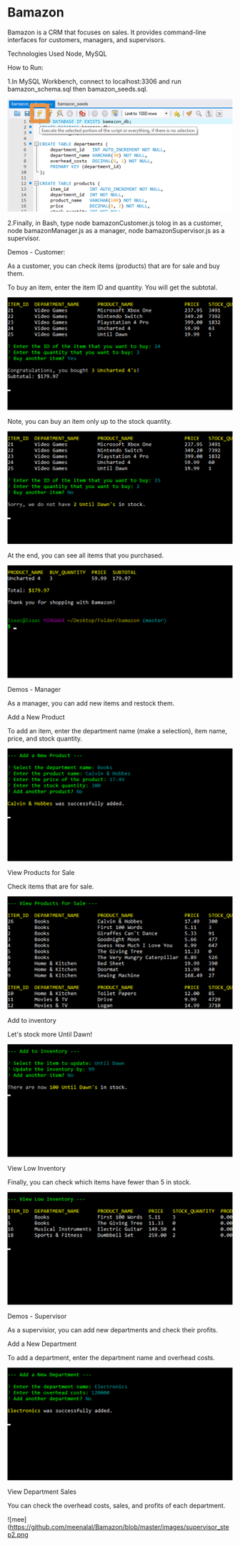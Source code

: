 # Bamazon

Bamazon is a CRM that focuses on sales. It provides command-line interfaces for customers, managers, and supervisors.

Technologies Used
Node, MySQL

How to Run:

1.In MySQL Workbench, connect to localhost:3306 and run bamazon_schema.sql then bamazon_seeds.sql.

![mee](https://github.com/meenalal/Bamazon/blob/master/images/how_to_run_step3.png)

2.Finally, in Bash, type node bamazonCustomer.js tolog in as a customer, node bamazonManager.js as a manager, node bamazonSupervisor.js as a supervisor.

Demos - Customer:

As a customer, you can check items (products) that are for sale and buy them.

To buy an item, enter the item ID and quantity. You will get the subtotal.

![mee](https://github.com/meenalal/Bamazon/blob/master/images/customer_step1.png)

Note, you can buy an item only up to the stock quantity.

![mee](https://github.com/meenalal/Bamazon/blob/master/images/customer_step2.png)

At the end, you can see all items that you purchased.

![mee](https://github.com/meenalal/Bamazon/blob/master/images/customer_step3.png)

Demos - Manager

As a manager, you can add new items and restock them.

Add a New Product

To add an item, enter the department name (make a selection), item name, price, and stock quantity.

![mee](https://github.com/meenalal/Bamazon/blob/master/images/manager_step1.png)

View Products for Sale

Check items that are for sale.

![mee](https://github.com/meenalal/Bamazon/blob/master/images/manager_step2.png)

Add to inventory

Let's stock more Until Dawn!

![mee](https://github.com/meenalal/Bamazon/blob/master/images/manager_step3.png)

View Low Inventory

Finally, you can check which items have fewer than 5 in stock.

![mee](https://github.com/meenalal/Bamazon/blob/master/images/manager_step4.png)

Demos - Supervisor

As a supervisior, you can add new departments and check their profits.

Add a New Department

To add a department, enter the department name and overhead costs.

![mee](https://github.com/meenalal/Bamazon/blob/master/images/supervisor_step1.png)

View Department Sales

You can check the overhead costs, sales, and profits of each department.

![mee](https://github.com/meenalal/Bamazon/blob/master/images/supervisor_step2.png






